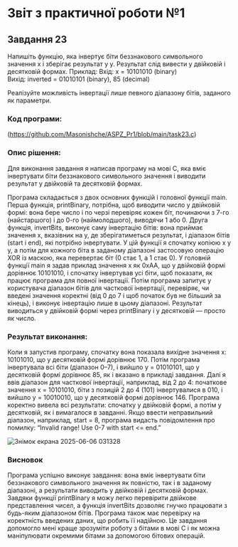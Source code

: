 # Звіт з практичної роботи №1
## Завдання 23
Напишіть функцію, яка інвертує біти беззнакового символьного значення x і зберігає результат у y. Результат слід вивести у двійковій і десятковій формах.
 Приклад:
Вхід: x = 10101010 (binary)  
Вихід: inverted = 01010101 (binary), 85 (decimal)

 Реалізуйте можливість інвертації лише певного діапазону бітів, заданого як параметри.
### Код програми:
(https://github.com/Masonishche/ASPZ_Pr1/blob/main/task23.c)

### Опис рішення:
Для виконання завдання я написав програму на мові C, яка вміє інвертувати біти беззнакового символьного значення і виводити результат у двійковій та десятковій формах. 

Програма складається з двох основних функцій і головної функції main. Перша функція, printBinary, потрібна, щоб виводити число у двійковій формі: вона бере число і по черзі перевіряє кожен біт, починаючи з 7-го (найстаршого) і до 0-го (наймолодшого), виводячи 1 або 0. Друга функція, invertBits, виконує саму інвертацію бітів: вона приймає значення x, вказівник на y, де зберігатиметься результат, і діапазон бітів (start і end), які потрібно інвертувати. У цій функції я спочатку копіюю x у y, а потім для кожного біта в заданому діапазоні застосовую операцію XOR із маскою, яка перевертає біт (0 стає 1, а 1 стає 0). У головній функції main я задав приклад значення x як 0xAA, що у двійковій формі дорівнює 10101010, і спочатку інвертував усі біти, щоб показати, як працює програма для повної інвертації. Потім програма запитує у користувача діапазон бітів для часткової інвертації, перевіряє, чи введені значення коректні (від 0 до 7 і щоб початок був не більший за кінець), і виконує інвертацію лише в цьому діапазоні.
Результат виводиться у двійковій формі через printBinary і у десятковій — просто як число.
### Результат виконання:
Коли я запустив програму, спочатку вона показала вихідне значення x: 10101010, що у десятковій формі дорівнює 170. Потім програма інвертувала всі біти (діапазон 0–7), і вийшло y = 01010101, що у десятковій формі дорівнює 85, як і вказано в прикладі завдання. Далі я ввів діапазон для часткової інвертації, наприклад, від 2 до 4: початкове значення x = 10101010, біти з позицій 2 до 4 (101) інвертувалися в 010, і вийшло y = 10010010, що у десятковій формі дорівнює 146. Програма коректно вивела всі результати: спочатку у двійковій формі, а потім у десятковій, як і вимагалося в завданні. Якщо ввести неправильний діапазон, наприклад, start = 8, програма видасть повідомлення про помилку: “Invalid range! Use 0-7 with start <= end.”

![Знімок екрана 2025-06-06 031328](https://github.com/user-attachments/assets/d7d21a6e-0a6a-45f2-9fa0-8bc76d20387c)

### Висновок
Програма успішно виконує завдання: вона вміє інвертувати біти беззнакового символьного значення як повністю, так і в заданому діапазоні, а результати виводить у двійковій і десятковій формах. Завдяки функції printBinary я можу легко перевірити двійкове представлення чисел, а функція invertBits дозволяє гнучко працювати з будь-яким діапазоном бітів. Програма також має перевірку на коректність введених даних, що робить її надійною. Це завдання допомогло мені краще зрозуміти роботу з бітами в мові C і як можна маніпулювати окремими бітами за допомогою бітових операцій.
